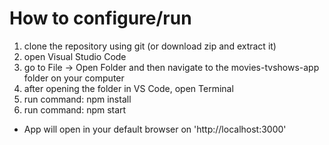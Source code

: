 # How to configure/run
1. clone the repository using git (or download zip and extract it)
2. open Visual Studio Code
3. go to File -> Open Folder and then navigate to the movies-tvshows-app
folder on your computer
4. after opening the folder in VS Code, open Terminal
5. run command: npm install
6. run command: npm start 
- App will open in your default browser on 'http://localhost:3000'
 

